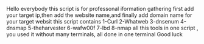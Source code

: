 Hello everybody
this script is for professonal iformation gathering
first add your target ip,then add the website name,and finally add domain name for your target websit
this script contains
1-Curl
2-Whatweb
3-dnsenum
4-dnsmap
5-theharvester
6-wafw00f
7-lbd
8-nmap
all this tools in one script , you used it without many terminals, all done in one terminal
Good luck
